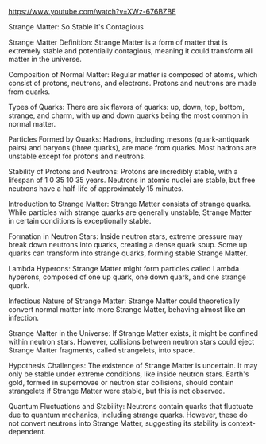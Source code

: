 https://www.youtube.com/watch?v=XWz-676BZBE

Strange Matter: So Stable it's Contagious 

Strange Matter Definition: Strange Matter is a form of matter that is extremely stable and potentially contagious, meaning it could transform all matter in the universe.

Composition of Normal Matter: Regular matter is composed of atoms, which consist of protons, neutrons, and electrons. Protons and neutrons are made from quarks.

Types of Quarks: There are six flavors of quarks: up, down, top, bottom, strange, and charm, with up and down quarks being the most common in normal matter.

Particles Formed by Quarks: Hadrons, including mesons (quark-antiquark pairs) and baryons (three quarks), are made from quarks. Most hadrons are unstable except for protons and neutrons.

Stability of Protons and Neutrons: Protons are incredibly stable, with a lifespan of 
1
0
35
10 
35
  years. Neutrons in atomic nuclei are stable, but free neutrons have a half-life of approximately 15 minutes.

Introduction to Strange Matter: Strange Matter consists of strange quarks. While particles with strange quarks are generally unstable, Strange Matter in certain conditions is exceptionally stable.

Formation in Neutron Stars: Inside neutron stars, extreme pressure may break down neutrons into quarks, creating a dense quark soup. Some up quarks can transform into strange quarks, forming stable Strange Matter.

Lambda Hyperons: Strange Matter might form particles called Lambda hyperons, composed of one up quark, one down quark, and one strange quark.

Infectious Nature of Strange Matter: Strange Matter could theoretically convert normal matter into more Strange Matter, behaving almost like an infection.

Strange Matter in the Universe: If Strange Matter exists, it might be confined within neutron stars. However, collisions between neutron stars could eject Strange Matter fragments, called strangelets, into space.

Hypothesis Challenges: The existence of Strange Matter is uncertain. It may only be stable under extreme conditions, like inside neutron stars. Earth's gold, formed in supernovae or neutron star collisions, should contain strangelets if Strange Matter were stable, but this is not observed.

Quantum Fluctuations and Stability: Neutrons contain quarks that fluctuate due to quantum mechanics, including strange quarks. However, these do not convert neutrons into Strange Matter, suggesting its stability is context-dependent.
